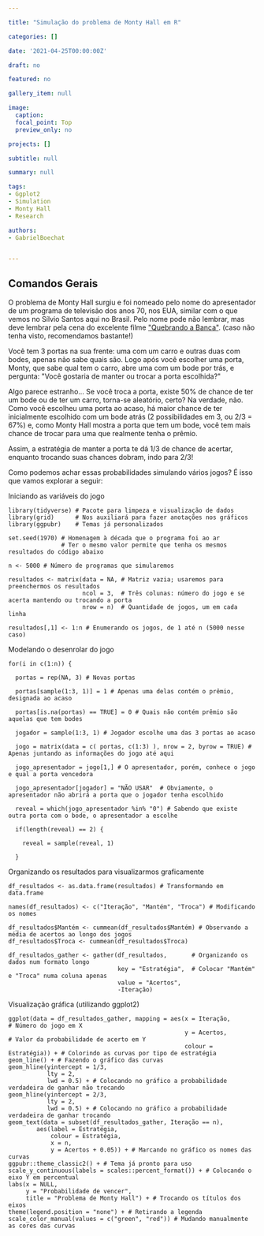 ```yaml
---

title: "Simulação do problema de Monty Hall em R"

categories: []

date: '2021-04-25T00:00:00Z'

draft: no

featured: no

gallery_item: null

image:
  caption: 
  focal_point: Top
  preview_only: no

projects: []

subtitle: null

summary: null

tags:
- Ggplot2
- Simulation
- Monty Hall
- Research

authors:
- GabrielBoechat


---
```


## Comandos Gerais

O problema de Monty Hall surgiu e foi nomeado pelo nome do apresentador de um programa de televisão dos anos 70, nos EUA, similar com o que vemos no Sílvio Santos aqui no Brasil. Pelo nome pode não lembrar, mas deve lembrar pela cena do excelente filme ["Quebrando a Banca"](https://www.youtube.com/watch?v=B6kYbt4LyLA). (caso não tenha visto, recomendamos bastante!)

Você tem 3 portas na sua frente: uma com um carro e outras duas com bodes, apenas não sabe quais são. Logo após você escolher uma porta, Monty, que sabe qual tem o carro, abre uma com um bode por trás, e pergunta: "Você gostaria de manter ou trocar a porta escolhida?"

Algo parece estranho... Se você troca a porta, existe 50% de chance de ter um bode ou de ter um carro, torna-se aleatório, certo? Na verdade, não. Como você escolheu uma porta ao acaso, há maior chance de ter inicialmente escolhido com um bode atrás (2 possibilidades em 3, ou 2/3 = 67%) e, como Monty Hall mostra a porta que tem um bode, você tem mais chance de trocar para uma que realmente tenha o prêmio. 

Assim, a estratégia de manter a porta te dá 1/3 de chance de acertar, enquanto trocando suas chances dobram, indo para 2/3!

Como podemos achar essas probabilidades simulando vários jogos? É isso que vamos explorar a seguir:

Iniciando as variáveis do jogo

    library(tidyverse) # Pacote para limpeza e visualização de dados
    library(grid)      # Nos auxiliará para fazer anotações nos gráficos
    library(ggpubr)    # Temas já personalizados
    
    set.seed(1970) # Homenagem à década que o programa foi ao ar
                   # Ter o mesmo valor permite que tenha os mesmos resultados do código abaixo
    
    n <- 5000 # Número de programas que simularemos
    
    resultados <- matrix(data = NA, # Matriz vazia; usaremos para preenchermos os resultados 
                         ncol = 3,  # Três colunas: número do jogo e se acerta mantendo ou trocando a porta
                         nrow = n)  # Quantidade de jogos, um em cada linha
                        
    resultados[,1] <- 1:n # Enumerando os jogos, de 1 até n (5000 nesse caso)                    

Modelando o desenrolar do jogo

      
    for(i in c(1:n)) {
      
      portas = rep(NA, 3) # Novas portas
      
      portas[sample(1:3, 1)] = 1 # Apenas uma delas contém o prêmio, designada ao acaso
      
      portas[is.na(portas) == TRUE] = 0 # Quais não contém prêmio são aquelas que tem bodes
      
      jogador = sample(1:3, 1) # Jogador escolhe uma das 3 portas ao acaso
      
      jogo = matrix(data = c( portas, c(1:3) ), nrow = 2, byrow = TRUE) # Apenas juntando as informações do jogo até aqui
      
      jogo_apresentador = jogo[1,] # O apresentador, porém, conhece o jogo e qual a porta vencedora
      
      jogo_apresentador[jogador] = "NÃO USAR"  # Obviamente, o apresentador não abrirá a porta que o jogador tenha escolhido
      
      reveal = which(jogo_apresentador %in% "0") # Sabendo que existe outra porta com o bode, o apresentador a escolhe
      
      if(length(reveal) == 2) {
        
        reveal = sample(reveal, 1)
        
      }
      

Organizando os resultados para visualizarmos graficamente 

    df_resultados <- as.data.frame(resultados) # Transformando em data.frame

    names(df_resultados) <- c("Iteração", "Mantém", "Troca") # Modificando os nomes

    df_resultados$Mantém <- cummean(df_resultados$Mantém) # Observando a média de acertos ao longo dos jogos 
    df_resultados$Troca <- cummean(df_resultados$Troca)

    df_resultados_gather <- gather(df_resultados,       # Organizando os dados num formato longo
                                   key = "Estratégia",  # Colocar "Mantém" e "Troca" numa coluna apenas
                                   value = "Acertos",
                                   -Iteração)
                            
Visualização gráfica (utilizando ggplot2)

    ggplot(data = df_resultados_gather, mapping = aes(x = Iteração,           # Número do jogo em X
                                                      y = Acertos,            # Valor da probabilidade de acerto em Y
                                                      colour = Estratégia)) + # Colorindo as curvas por tipo de estratégia
    geom_line() + # Fazendo o gráfico das curvas
    geom_hline(yintercept = 1/3,
               lty = 2,
               lwd = 0.5) + # Colocando no gráfico a probabilidade verdadeira de ganhar não trocando
    geom_hline(yintercept = 2/3,
               lty = 2,
               lwd = 0.5) + # Colocando no gráfico a probabilidade verdadeira de ganhar trocando
    geom_text(data = subset(df_resultados_gather, Iteração == n),
            aes(label = Estratégia, 
                colour = Estratégia, 
                x = n, 
                y = Acertos + 0.05)) + # Marcando no gráfico os nomes das curvas
    ggpubr::theme_classic2() + # Tema já pronto para uso
    scale_y_continuous(labels = scales::percent_format()) + # Colocando o eixo Y em percentual
    labs(x = NULL,
         y = "Probabilidade de vencer",
         title = "Problema de Monty Hall") + # Trocando os títulos dos eixos
    theme(legend.position = "none") + # Retirando a legenda
    scale_color_manual(values = c("green", "red")) # Mudando manualmente as cores das curvas
